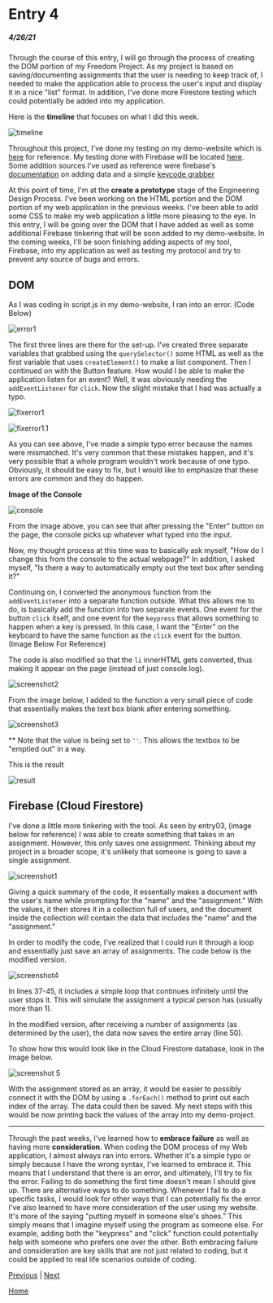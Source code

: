 # Entry 4
##### 4/26/21

Through the course of this entry, I will go through the process of creating the DOM portion of my Freedom Project. As my project is based on saving/documenting assignments that the user is needing to keep track of, I needed to make the application able to process the user's input and display it in a nice "list" format. In addition, I've done more Firestore testing which could potentially be added into my application.

Here is the **timeline** that focuses on what I did this week.

![timeline](entry-snips/entry04-screenshots/timeline.png)

Throughout this project, I've done my testing on my demo-website which is [here](https://ide-28ce95ffd3744292bda1b0e1ac9b55a5-8081.cs50.ws/index.html) for reference. My testing done with Firebase will be located [here](https://replit.com/@SamLee5/Testing-FireStore#script.js). Some addition sources I've used as reference were firebase's [documentation](https://firebase.google.com/docs/firestore/manage-data/add-data) on adding data and a simple [keycode grabber](https://keycode.info/)

At this point of time, I'm at the **create a prototype** stage of the Engineering Design Process. I've been working on the HTML portion and the DOM portion of my web application in the previous weeks. I've been able to add some CSS to make my web application a little more pleasing to the eye. In this entry, I will be going over the DOM that I have added as well as some additional Firebase tinkering that will be soon added to my demo-website. In the coming weeks, I'll be soon finishing adding aspects of my tool, Firebase, into my application as well as testing my protocol and try to prevent any source of bugs and errors.

## DOM

As I was coding in script.js in my demo-website, I ran into an error. (Code Below)

![error1](entry-snips/entry04-screenshots/error1.png)

The first three lines are there for the set-up. I've created three separate variables that grabbed using the `querySelector()` some HTML as well as the first variable that uses `createElement()` to make a list component. Then I continued on with the Button feature. How would I be able to make the application listen for an event? Well, it was obviously needing the `addEventListener` for `click`. Now the slight mistake that I had was actually a typo.

![fixerror1](entry-snips/entry04-screenshots/fixerror1.png)

![fixerror1.1](entry-snips/entry04-screenshots/fixerror1.1.png)

As you can see above, I've made a simple typo error because the names were mismatched. It's very common that these mistakes happen, and it's very possible that a whole program wouldn't work because of one typo. Obviously, it should be easy to fix, but I would like to emphasize that these errors are common and they do happen.

**Image of the Console**

![console](entry-snips/entry04-screenshots/console.png)

From the image above, you can see that after pressing the "Enter" button on the page, the console picks up whatever what typed into the input.

Now, my thought process at this time was to basically ask myself, "How do I change this from the console to the actual webpage?" In addition, I asked myself, "Is there a way to automatically empty out the text box after sending it?"

Continuing on, I converted the anonymous function from the `addEventListener` into a separate function outside. What this allows me to do, is basically add the function into two separate events. One event for the button `click` itself, and one event for the `keypress` that allows something to happen when a key is pressed. In this case, I want the "Enter" on the keyboard to have the same function as the `click` event for the button. (Image Below For Reference)

The code is also modified so that the `li` innerHTML gets converted, thus making it appear on the page (instead of just console.log).

![screenshot2](entry-snips/entry04-screenshots/screenshot2.png)

From the image below, I added to the function a very small piece of code that essentially makes the text box blank after entering something.

![screenshot3](entry-snips/entry04-screenshots/screenshot3.png)

** Note that the value is being set to `''`. This allows the textbox to be "emptied out" in a way.

This is the result

![result](entry-snips/entry04-screenshots/result1.png)


## Firebase (Cloud Firestore)

I've done a little more tinkering with the tool. As seen by entry03, (image below for reference) I was able to create something that takes in an assignment. However, this only saves one assignment. Thinking about my project in a broader scope, it's unlikely that someone is going to save a single assignment.

![screenshot1](entry-snips/entry04-screenshots/screenshot1.png)

Giving a quick summary of the code, it essentially makes a document with the user's name while prompting for the "name" and the "assignment." With the values, it then stores it in a collection full of users, and the document inside the collection will contain the data that includes the "name" and the "assignment."

In order to modify the code, I've realized that I could run it through a loop and essentially just save an array of assignments. The code below is the modified version.

![screenshot4](entry-snips/entry04-screenshots/screenshot4.png)

In lines 37-45, it includes a simple loop that continues infinitely until the user stops it. This will simulate the assignment a typical person has (usually more than 1).

In the modified version, after receiving a number of assignments (as determined by the user), the data now saves the entire array (line 50).

To show how this would look like in the Cloud Firestore database, look in the image below.

![screenshot 5](entry-snips/entry04-screenshots/screenshot5.png)

With the assignment stored as an array, it would be easier to possibly connect it with the DOM by using a `.forEach()` method to print out each index of the array. The data could then be saved. My next steps with this would be now printing back the values of the array into my demo-project.

*****
Through the past weeks, I've learned how to **embrace failure** as well as having more **consideration**. When coding the DOM process of my Web application, I almost always ran into errors. Whether it's a simple typo or simply because I have the wrong syntax, I've learned to embrace it. This means that I understand that there is an error, and ultimately, I'll try to fix the error. Failing to do something the first time doesn't mean I should give up. There are alternative ways to do something. Whenever I fail to do a specific tasks, I would look for other ways that I can potentially fix the error. I've also learned to have more consideration of the user using my website. It's more of the saying "putting myself in someone else's shoes." This simply means that I imagine myself using the program as someone else. For example, adding both the "keypress" and "click" function could potentially help with someone who prefers one over the other. Both embracing failure and consideration are key skills that are not just related to coding, but it could be applied to real life scenarios outside of coding.


[Previous](entry03.md) | [Next](entry05.md)

[Home](../README.md)